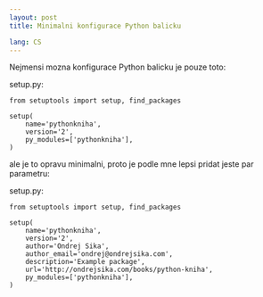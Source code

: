 ```yaml
---
layout: post
title: Minimalni konfigurace Python balicku

lang: CS
---
```


Nejmensi mozna konfigurace Python balicku je pouze toto:

setup.py:

    from setuptools import setup, find_packages

    setup(
        name='pythonkniha',
        version='2',
        py_modules=['pythonkniha'],
    )

ale je to opravu minimalni, proto je podle mne lepsi pridat jeste par parametru:

setup.py:

    from setuptools import setup, find_packages

    setup(
        name='pythonkniha',
        version='2',
        author='Ondrej Sika',
        author_email='ondrej@ondrejsika.com',
        description='Example package',
        url='http://ondrejsika.com/books/python-kniha',
        py_modules=['pythonkniha'],
    )

